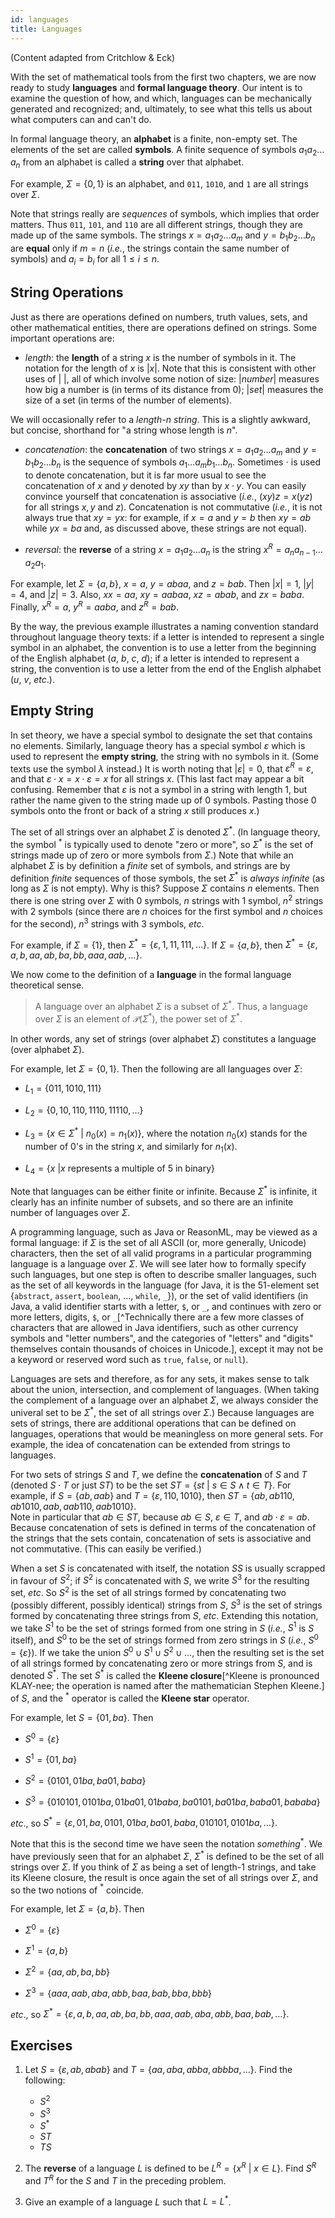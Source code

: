 ```yaml
---
id: languages
title: Languages
---
```


(Content adapted from Critchlow &amp; Eck)

With the set of mathematical tools from the first two chapters, we
are now ready to study **languages** and **formal language theory**.
Our intent is to examine the question of how, and which, languages
can be mechanically generated and recognized; and, ultimately, to see
what this tells us about what computers can and can't do.

In formal language theory, an **alphabet** is a finite, non-empty 
set.  The elements of the set are called **symbols**.  A finite 
sequence of symbols $a_1a_2\ldots a_n$
from an alphabet is called a **string** over that alphabet.  

For example, $\Sigma = \{0,1\}$ is an alphabet, and `011`, 
`1010`, and `1` are all strings over $\Sigma$.

Note that strings really are _sequences_ of symbols, which 
implies that 
order matters.  Thus `011`, `101`, and `110` are all 
different strings, though they are made up of the same symbols.
The strings $x=a_1a_2\ldots a_m$ and $y=b_1b_2\ldots b_n$ are **equal** only
if $m=n$ (_i.e._, the strings contain the same number of symbols) and 
$a_i=b_i$ for all
$1 \leq i \leq n$.

## String Operations

Just as there are operations defined on numbers, truth values, sets,
and other mathematical entities, there are operations defined on
strings.  Some important operations are:

   * _length_: the **length** of a string $x$ is the number of symbols
in it.  The notation for the length of $x$ is $|x|$.  Note that
this is consistent with other uses of $|\ |$, all of which 
involve some notion of size: $|number|$ measures how big a number
is (in terms of its distance from 0);  $|set|$ measures the size
of a set (in terms of the number of elements).

   We will occasionally refer to a _length-n string_.  This is a
slightly awkward, but concise, shorthand for "a string whose length
is $n$".

   * _concatenation_: the **concatenation** of two strings $x=a_1
a_2\ldots a_m$ and $y=b_1b_2\ldots b_n$ is the sequence of symbols
$a_1\ldots a_mb_1\ldots b_n$.  Sometimes $\cdot$ is used to denote
concatenation, but it is far more usual to see the concatenation of 
$x$ and $y$ denoted by $xy$ than by $x\cdot y$.  You can easily
convince yourself that concatenation is associative (_i.e._, $(xy)z =
x(yz)$ for all strings $x,y$ and $z$).  Concatenation is not
commutative (_i.e._, it is not always true that $xy = yx$:
for example, if $x=a$ and $y=b$ then $xy=ab$ while $yx=ba$ and, as
discussed above, these strings are not equal).

   * _reversal_: the **reverse** of a string $x=a_1a_2\ldots a_n$ is
the string $x^R = a_na_{n-1}\ldots a_2a_1$.

For example, let $\Sigma = \{a,b\}$, $x=a$, $y=abaa$, and $z=bab$.
Then $|x| = 1$, $|y| = 4$, and $|z|=3$.  Also, $xx = aa$, $xy =
aabaa$, $xz = abab$, and $zx = baba$.  Finally, $x^R = a$,
$y^R = aaba$, and $z^R=bab$.

By the way, the previous example illustrates a naming convention standard
throughout language theory texts: if a letter is
intended to represent a single symbol in an alphabet, the convention
is to use a letter from the beginning of the English alphabet ($a$,
$b$, $c$, $d$); if a letter is intended to represent a string, the 
convention is to use a letter from the end of the English alphabet
($u$, $v$, _etc_.).

## Empty String

In set theory, we have a special symbol to designate the set that 
contains no elements.  Similarly, language theory has a special 
symbol $\varepsilon$ which is used to represent the **empty string**, the
string with no 
symbols in it.  (Some texts use the symbol $\lambda$ instead.)
It is worth noting that $|\varepsilon| = 0$, that $\varepsilon^R = \varepsilon$,
and that $\varepsilon \cdot x = x \cdot \varepsilon = x$ for all strings $x$.
(This last fact may appear a bit confusing.  Remember that $\varepsilon$
is not a symbol in a string with length 1, but rather the name given
to the string made up of 0 symbols.  Pasting those 0 symbols onto the
front or back of a string $x$ still produces $x$.) 

The set of all strings over an alphabet $\Sigma$ is denoted $\Sigma^*$.
(In language theory, the symbol $^*$ is typically used to denote "zero
or more", so $\Sigma^*$ is the set of strings made up of zero or 
more symbols from $\Sigma$.)  Note that while an alphabet 
$\Sigma$ is by 
definition a _finite_ set of symbols, and strings are by
definition _finite_ sequences of those symbols, the set $\Sigma^*$
is _always infinite_ (as long as $\Sigma$ is not empty).  Why is this?  Suppose $\Sigma$ contains $n$
elements.  Then there is one string over $\Sigma$ with 0 symbols,
$n$ strings with 1 symbol, $n^2$ strings with 2 symbols (since there
are $n$ choices for the first symbol and $n$ choices for the second),
$n^3$ strings with 3 symbols, _etc_.

For example, if $\Sigma = \{1\}$, then $\Sigma^* = \{\varepsilon,
1, 11, 111, \ldots\}$.  If $\Sigma = \{a,b\}$, then $\Sigma^* = \{
\varepsilon, a, b, aa, ab, ba, bb, aaa, aab, \ldots\}$.

We now come to the definition of a **language** in the formal language
theoretical sense.

> A language over an alphabet $\Sigma$ is a subset
of $\Sigma^*$.  Thus, a language over $\Sigma$ is an element of
${\mathscr P}(\Sigma^*)$, the power set of $\Sigma^*$.

In other words, any set of strings (over alphabet $\Sigma$) constitutes a
language (over alphabet $\Sigma$).

For example, let $\Sigma = \{0,1\}$.  Then the following are all
languages over $\Sigma$:

   * $L_1 = \{011, 1010, 111\}$

   * $L_2 = \{0, 10, 110, 1110, 11110, \ldots\}$

   * $L_3 = \{x \in \Sigma^* \ | \ n_0(x) = n_1(x) \}$, where the notation 
$n_0(x)$ stands for the number of 0's in the string $x$, and similarly for $n_1(x)$.

   * $L_4 = \{x \ | x\textrm{ represents a multiple of 5 in binary}\}$

Note that languages can be either finite or infinite.
Because $\Sigma^*$ is infinite, it clearly has an
infinite number of subsets, and so there are an infinite number of languages
over $\Sigma$.

A programming language, such as Java or ReasonML, may be viewed as a formal language:
if $\Sigma$ is the set of all ASCII (or, more generally, Unicode) characters, then
the set of all valid programs in a particular programming language is a language over
$\Sigma$. We will see later how to formally specify such languages, but one step is
often to describe smaller languages, such as the set of all keywords in the language
(for Java, it is the 51-element set $\{$`abstract`, `assert`, `boolean`, &hellip;, `while`, `_`$\}$),
or the set of valid identifiers (in Java, a valid identifier starts with a letter, `$`, or `_`, and
continues with zero or more letters, digits, `$`, or `_`[^Technically there are a few more classes
of characters that are allowed in Java identifiers, such as other currency symbols and
"letter numbers", and the categories of "letters" and "digits" themselves contain thousands of
choices in Unicode.], except it may not be a keyword or reserved word such as `true`, `false`, or `null`).

Languages are sets and therefore, as for any sets, it makes sense to talk about
the union, intersection, and complement of languages.  (When taking the complement
of a language over an alphabet $\Sigma$, we always consider the univeral set
to be $\Sigma^*$, the set of all strings over $\Sigma$.)
Because languages are
sets of strings, there are additional operations that can be defined on
languages, operations that would be meaningless on more general sets.  For
example, the idea of concatenation can be extended from strings to languages.

For two sets of strings $S$ and $T$, we define the **concatenation** of $S$ and
$T$ (denoted $S\cdot T$ 
or just $ST$) to
be the set $ST = \{ st \ | \ s \in S \land t \in T \}$.  For example, if $S =
\{ab, aab\}$ and $T=\{\varepsilon, 110, 1010\}$, then 
$ST = \{ab,  ab110,  ab1010,  aab,  aab110,  aab1010\}$.  
Note in particular that $ab \in ST$, because $ab \in S$, $\varepsilon \in T$, and
$ab \cdot \varepsilon = ab$.
Because 
concatenation of sets is defined in terms of the
concatenation of the
strings that the sets contain, concatenation of sets is associative
and not commutative.  (This can easily be verified.)  

When a set $S$
is concatenated with itself, the notation $SS$ is usually scrapped
in favour of $S^2$; if $S^2$ is concatenated with $S$, we write
$S^3$ for the resulting set, _etc_.  So $S^2$ is the set of all strings formed by
concatenating two (possibly different, possibly identical) strings from $S$,
$S^3$ is the set of strings formed by concatenating three strings from $S$,
_etc_.  Extending this notation, we take $S^1$ to be the set of strings formed
from one string in $S$ (_i.e._, $S^1$ is $S$ itself), and $S^0$ to be the set of
strings formed from zero strings in $S$ (_i.e._, $S^0 = \{\varepsilon\}$).  If we take
the union $S^0 \cup S^1 \cup S^2 \cup \ldots$, then the resulting set is the set of
all strings formed by concatenating zero or more strings from $S$, and is
denoted $S^*$.  The set $S^*$ is called the **Kleene closure**[^Kleene is pronounced KLAY-nee; the operation is named after the mathematician Stephen Kleene.] of $S$, and
the $^*$ operator is called the **Kleene star** operator.

For example, let $S = \{01, ba\}$.  Then

   * $S^0 = \{\varepsilon\}$

   * $S^1 = \{01, ba\}$

   * $S^2 = \{0101, 01ba, ba01, baba\}$

   * $S^3 = \{010101, 0101ba, 01ba01, 01baba, ba0101, ba01ba, baba01, bababa\}$

_etc_., so $S^* =\{\varepsilon,01,ba,0101,01ba,ba01,baba,010101,0101ba,\ldots\}.$

Note that this is the second time we have seen the notation $\textit{something}^*$.  We
have previously seen that for an alphabet $\Sigma$, $\Sigma^*$ is defined to be 
the set of all
strings over $\Sigma$.  If you think of $\Sigma$ as being a set of length-1
strings, and take its Kleene closure, the result is once again the set of all
strings over $\Sigma$, and so the two notions of $^*$ coincide.

For example, let $\Sigma = \{a,b\}$.  Then

   * $\Sigma^0 = \{\varepsilon\}$

   * $\Sigma^1 = \{a,b\}$

   * $\Sigma^2 = \{aa, ab, ba, bb\}$

   * $\Sigma^3 = \{aaa, aab, aba, abb, baa, bab, bba, bbb\}$

_etc_., so $\Sigma^* =\{\varepsilon,a,b,aa,ab,ba,bb,aaa,aab,aba,abb,baa,bab,\ldots\}.$

## Exercises

1. Let $S = \{\varepsilon, ab, abab\}$ and $T = \{aa, aba, abba, abbba,
\ldots\}$.  Find the following:
   * $S^2$
   * $S^3$
   * $S^*$
   * $ST$
   * $TS$

2. The **reverse** of a language $L$ is defined to be 
$L^R = \{ x^R \ | \ x \in L\}$.  Find $S^R$ and $T^R$ for the $S$ and $T$ in the
preceding problem.

3. Give an example of a language $L$ such that $L=L^*$.
